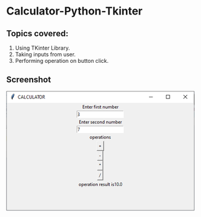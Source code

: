 # Calculator-Python-Tkinter

## Topics covered:
1. Using TKinter Library.
2. Taking inputs from user.
3. Performing operation on button click.

## Screenshot
![image](https://github.com/avidgr8/Calculator-Python-Tkinter/blob/master/addition.png)




